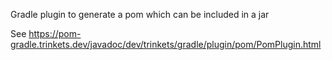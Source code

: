 Gradle plugin to generate a pom which can be included in a jar

See https://pom-gradle.trinkets.dev/javadoc/dev/trinkets/gradle/plugin/pom/PomPlugin.html
